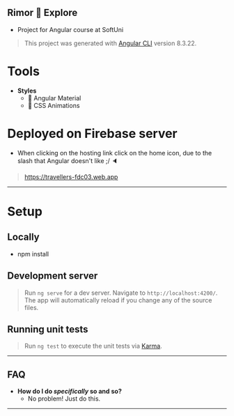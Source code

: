 ## Rimor 🔀 Explore
- Project for Angular course at SoftUni
> This project was generated with [Angular CLI](https://github.com/angular/angular-cli) version 8.3.22.
# Tools
- **Styles**
    - 🍴 Angular Material
    - :tulip: CSS Animations
# Deployed on Firebase server
* When clicking on the hosting link click on the home icon, due to the slash that Angular doesn't like ;/ 🔈
> https://travellers-fdc03.web.app
---
# Setup
## Locally
- npm install

## Development server

> Run `ng serve` for a dev server. Navigate to `http://localhost:4200/`. The app will automatically reload if you change any of the source files.

## Running unit tests

> Run `ng test` to execute the unit tests via [Karma](https://karma-runner.github.io).
---
## FAQ

- **How do I do *specifically* so and so?**
    - No problem! Just do this.

---

